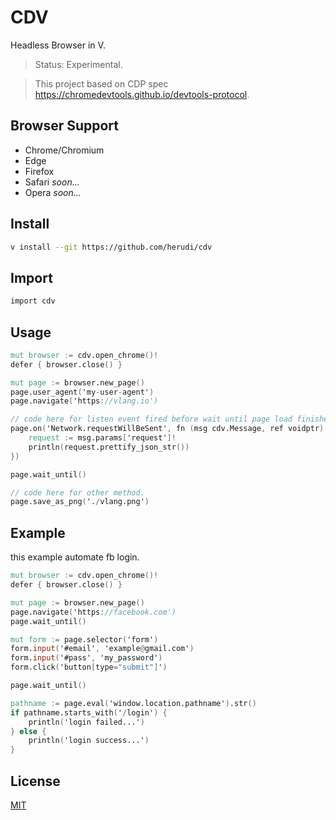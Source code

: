 # CDV

Headless Browser in V.

> Status: Experimental.

> This project based on CDP spec https://chromedevtools.github.io/devtools-protocol.

## Browser Support
- Chrome/Chromium
- Edge
- Firefox
- Safari <i>soon...</i>
- Opera <i>soon...</i>

## Install
```bash
v install --git https://github.com/herudi/cdv
```

## Import
```v
import cdv
```

## Usage
```v
mut browser := cdv.open_chrome()!
defer { browser.close() }

mut page := browser.new_page()
page.user_agent('my-user-agent')
page.navigate('https://vlang.io')

// code here for listen event fired before wait until page load finished.
page.on('Network.requestWillBeSent', fn (msg cdv.Message, ref voidptr) ! {
	request := msg.params['request']!
	println(request.prettify_json_str())
})

page.wait_until()

// code here for other method.
page.save_as_png('./vlang.png')

```
## Example
this example automate fb login.
```v
mut browser := cdv.open_chrome()!
defer { browser.close() }

mut page := browser.new_page()
page.navigate('https://facebook.com')
page.wait_until()

mut form := page.selector('form')
form.input('#email', 'example@gmail.com')
form.input('#pass', 'my_password')
form.click('button[type="submit"]')

page.wait_until()

pathname := page.eval('window.location.pathname').str()
if pathname.starts_with('/login') {
	println('login failed...')
} else {
	println('login success...')
}
```

## License

[MIT](LICENSE)